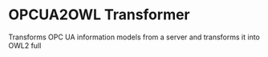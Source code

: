 # OPCUA2OWL Transformer
Transforms OPC UA information models from a server and transforms it into OWL2 full
